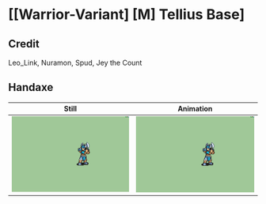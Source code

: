 # [\[Warrior-Variant\] \[M\] Tellius Base]

## Credit

Leo_Link, Nuramon, Spud, Jey the Count
	
## Handaxe

| Still | Animation |
| :---: | :-------: |
| ![Handaxe still](./Handaxe_000.png) | ![Handaxe animation](./Handaxe.gif) |
